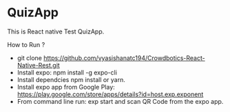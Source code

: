 # QuizApp

This is React native Test QuizApp.

How to Run ?

- git clone https://github.com/vyasishanatc194/Crowdbotics-React-Native-Rest.git
- Install expo: npm install -g expo-cli
- Install dependcies npm install or yarn.
- Install expo app from Google Play: https://play.google.com/store/apps/details?id=host.exp.exponent
- From command line run: exp start and scan QR Code from the expo app.
